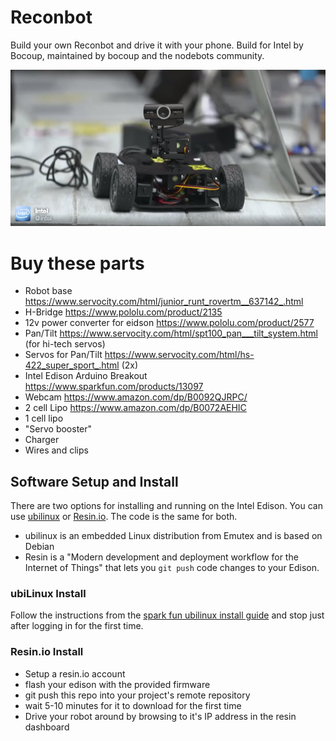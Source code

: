 # Reconbot

Build your own Reconbot and drive it with your phone. Build for Intel by Bocoup, maintained by bocoup and the nodebots community.

![](intel-reconbot.png)



# Buy these parts
 - Robot base https://www.servocity.com/html/junior_runt_rovertm__637142_.html
 - H-Bridge https://www.pololu.com/product/2135
 - 12v power converter for eidson https://www.pololu.com/product/2577
 - Pan/Tilt https://www.servocity.com/html/spt100_pan___tilt_system.html (for hi-tech servos)
 - Servos for Pan/Tilt https://www.servocity.com/html/hs-422_super_sport_.html (2x)
 - Intel Edison Arduino Breakout https://www.sparkfun.com/products/13097
 - Webcam https://www.amazon.com/dp/B0092QJRPC/
 - 2 cell Lipo https://www.amazon.com/dp/B0072AEHIC
 - 1 cell lipo
 - "Servo booster"
 - Charger
 - Wires and clips


## Software Setup and Install

There are two options for installing and running on the Intel Edison. You can use [ubilinux](http://www.emutexlabs.com/ubilinux) or [Resin.io](https://resin.io/). The code is the same for both.

 - ubilinux is an embedded Linux distribution from Emutex and is based on Debian
 - Resin is a "Modern development and deployment workflow for the Internet of Things" that lets you `git push` code changes to your Edison.

### ubiLinux Install

Follow the instructions from the [spark fun ubilinux install guide](https://learn.sparkfun.com/tutorials/loading-debian-ubilinux-on-the-edison) and stop just after logging in for the first time.

### Resin.io Install

 - Setup a resin.io account
 - flash your edison with the provided firmware
 - git push this repo into your project's remote repository
 - wait 5-10 minutes for it to download for the first time
 - Drive your robot around by browsing to it's IP address in the resin dashboard
